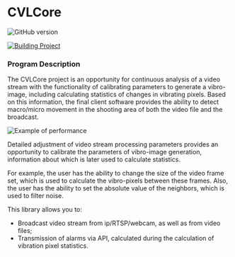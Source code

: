 # CVLCore

![GitHub version](https://img.shields.io/badge/version-v1.0.1-green?style=plastic&labelColor=dark)

[![Building Project](https://github.com/breadrock1/CVLCore/actions/workflows/rust.yml/badge.svg?branch=master)](https://github.com/breadrock1/CVLDetector/actions/workflows/rust.yml)

[//]: # ([![Creating Release]&#40;https://github.com/breadrock1/CVLCore/actions/workflows/release.yml/badge.svg?branch=master&event=create&#41;]&#40;https://github.com/breadrock1/CVLDetector/actions/workflows/create-release-action.yml&#41;)

### Program Description

The CVLCore project is an opportunity for continuous analysis of a video stream with the functionality of calibrating parameters to generate a vibro-image, including calculating statistics of changes in vibrating pixels. Based on this information, the final client software provides the ability to detect macro/micro movement in the shooting area of both the video file and the broadcast.

![Example of performance](resources/clv_work.gif)

Detailed adjustment of video stream processing parameters provides an opportunity to calibrate the parameters of vibro-image generation, information about which is later used to calculate statistics.

For example, the user has the ability to change the size of the video frame set, which is used to calculate the vibro-pixels between these frames. Also, the user has the ability to set the absolute value of the neighbors, which is used to filter noise.

This library allows you to:
- Broadcast video stream from ip/RTSP/webcam, as well as from video files;
- Transmission of alarms via API, calculated during the calculation of vibration pixel statistics.
